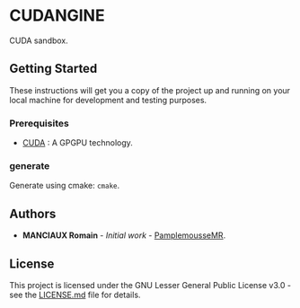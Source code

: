 # CUDANGINE

CUDA sandbox.

## Getting Started

These instructions will get you a copy of the project up and running on your local machine for development and testing purposes.

### Prerequisites

- [CUDA](https://developer.nvidia.com/cuda-downloads) :  A GPGPU technology.

### generate

Generate using cmake: `cmake`.

## Authors

* **MANCIAUX Romain** - *Initial work* - [PamplemousseMR](https://github.com/PamplemousseMR).

## License

This project is licensed under the GNU Lesser General Public License v3.0 - see the [LICENSE.md](LICENSE.md) file for details.